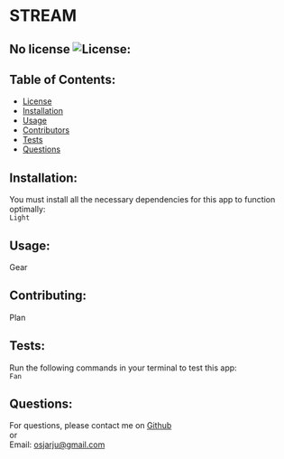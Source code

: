 # STREAM
 
  ## No license ![License:](https://img.shields.io/badge/License--blue.svg)
  ### 

  ## Table of Contents:
  - [License](#license)
  - [Installation](#installation)
  - [Usage](#usage)
  - [Contributors](#contributors)
  - [Tests](#tests)
  - [Questions](#questions)

  ## Installation:
  You must install all the necessary dependencies for this app to function optimally:  
  ```Light```

  ## Usage:  
  Gear

  ## Contributing:  
  Plan

  ## Tests:
  Run the following commands in your terminal to test this app:  
  ```Fan```

  ## Questions:
  For questions, please contact me on [Github](https://github.com/osjarju)  
  or  
  Email: 
  osjarju@gmail.com
